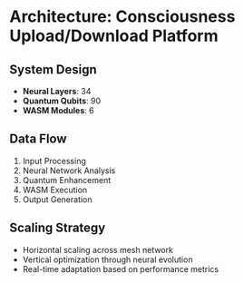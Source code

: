 # Architecture: Consciousness Upload/Download Platform

## System Design
- **Neural Layers**: 34
- **Quantum Qubits**: 90
- **WASM Modules**: 6

## Data Flow
1. Input Processing
2. Neural Network Analysis
3. Quantum Enhancement
4. WASM Execution
5. Output Generation

## Scaling Strategy
- Horizontal scaling across mesh network
- Vertical optimization through neural evolution
- Real-time adaptation based on performance metrics

